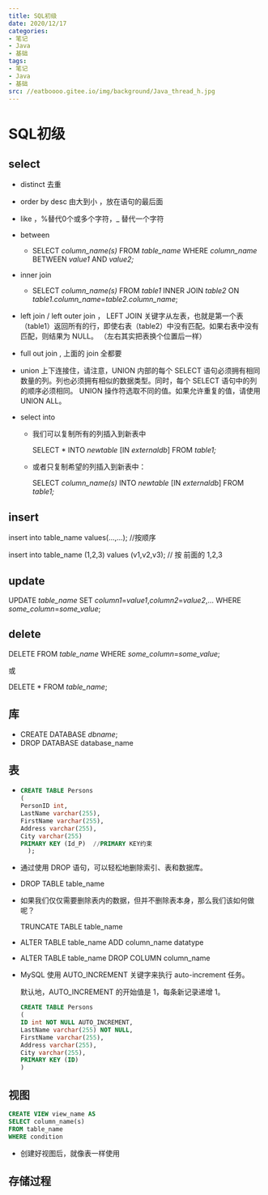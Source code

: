 ```yaml
---
title: SQL初级
date: 2020/12/17
categories:
- 笔记
- Java
- 基础
tags:
- 笔记
- Java
- 基础
src: //eatboooo.gitee.io/img/background/Java_thread_h.jpg
---
```

# SQL初级

## select

- distinct 去重

- order by desc 由大到小 ，放在语句的最后面

- like ，%替代0个或多个字符，_ 替代一个字符

- between

  - SELECT *column_name(s)*
    FROM *table_name*
    WHERE *column_name* BETWEEN *value1* AND *value2;*

- inner join

  - SELECT *column_name(s)*
    FROM *table1*
    INNER JOIN *table2*
    ON *table1.column_name*=*table2.column_name*;

- left join / left outer join ， LEFT JOIN 关键字从左表，也就是第一个表（table1）返回所有的行，即使右表（table2）中没有匹配。如果右表中没有匹配，则结果为 NULL。 （左右其实把表换个位置后一样）

- full out join ,  上面的 join 全都要

- union 上下连接住，请注意，UNION 内部的每个 SELECT 语句必须拥有相同数量的列。列也必须拥有相似的数据类型。同时，每个 SELECT 语句中的列的顺序必须相同。 UNION 操作符选取不同的值。如果允许重复的值，请使用 UNION ALL。

- select into  

  - 我们可以复制所有的列插入到新表中

    SELECT *
    INTO *newtable* [IN *externaldb*]
    FROM *table1;*

  - 或者只复制希望的列插入到新表中：

    SELECT *column_name(s)*
    INTO *newtable* [IN *externaldb*]
    FROM *table1;*

## insert

insert into table_name values(...,...);   //按顺序

insert into table_name (1,2,3) values (v1,v2,v3);  // 按 前面的 1,2,3

## update

UPDATE *table_name*
SET *column1*=*value1*,*column2*=*value2*,...
WHERE *some_column*=*some_value*;

## delete

DELETE FROM *table_name*
WHERE *some_column*=*some_value*;

或

DELETE * FROM *table_name*;

## 库

- CREATE DATABASE *dbname*;
- DROP DATABASE database_name

## 表

- 
  ```sql
  CREATE TABLE Persons
  (
  PersonID int,
  LastName varchar(255),
  FirstName varchar(255),
  Address varchar(255),
  City varchar(255)
  PRIMARY KEY (Id_P)  //PRIMARY KEY约束
    );
  ```
  
- 通过使用 DROP 语句，可以轻松地删除索引、表和数据库。

- DROP TABLE table_name

- 如果我们仅仅需要删除表内的数据，但并不删除表本身，那么我们该如何做呢？

  TRUNCATE TABLE table_name 

- ALTER TABLE table_name
  ADD column_name datatype

- ALTER TABLE table_name
  DROP COLUMN column_name

- MySQL 使用 AUTO_INCREMENT 关键字来执行 auto-increment 任务。

  默认地，AUTO_INCREMENT 的开始值是 1，每条新记录递增 1。
  ```sql
  CREATE TABLE Persons
  (
  ID int NOT NULL AUTO_INCREMENT,
  LastName varchar(255) NOT NULL,
  FirstName varchar(255),
  Address varchar(255),
  City varchar(255),
  PRIMARY KEY (ID)
  )
  ```

## 视图

```sql
CREATE VIEW view_name AS
SELECT column_name(s)
FROM table_name
WHERE condition
```

- 创建好视图后，就像表一样使用

## 存储过程

